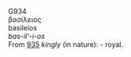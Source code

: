 <body>
  <p>G934<br>  βασίλειος  <br> basileios  <br><i>bas-il‘-i-os </i><br>From <a href="g0935.htm">935</a>  <i>kingly</i> (in nature): - royal.<br></p>
 </body>